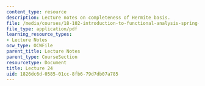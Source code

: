 ```yaml
---
content_type: resource
description: Lecture notes on completeness of Hermite basis.
file: /media/courses/18-102-introduction-to-functional-analysis-spring-2009/1826dc6d058501cc8fb679d7db07a785_MIT18_102s09_lec24.pdf
file_type: application/pdf
learning_resource_types:
- Lecture Notes
ocw_type: OCWFile
parent_title: Lecture Notes
parent_type: CourseSection
resourcetype: Document
title: Lecture 24
uid: 1826dc6d-0585-01cc-8fb6-79d7db07a785
---
```

